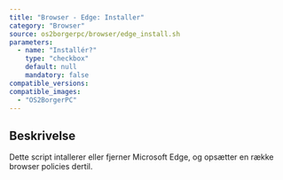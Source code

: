 ```yaml
---
title: "Browser - Edge: Installer"
category: "Browser"
source: os2borgerpc/browser/edge_install.sh
parameters:
  - name: "Installér?"
    type: "checkbox"
    default: null
    mandatory: false
compatible_versions:
compatible_images:
  - "OS2BorgerPC"
---
```


## Beskrivelse
Dette script intallerer eller fjerner Microsoft Edge, og opsætter en række browser policies dertil.